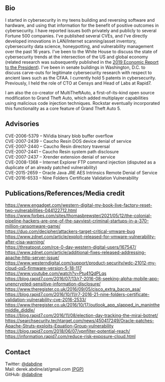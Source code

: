## Bio
I started in cybersecurity in my teens building and reversing software and hardware, and using that information for the benefit of positive outcomes in cybersecurity. I have reported issues both privately and publicly to several Fortune 500 companies. I've published several CVEs, and I've directly developed innovations in LAN/Internet scanning/asset inventory, cybersecurity data science, honeypotting, and vulnerability management over the past 16 years. I've been to the White House to discuss the state of cybersecurity trends at the intersection of the US and global economy (related research was subsequently published in the [2019 Economic Report to the President](https://www.govinfo.gov/content/pkg/ERP-2019/pdf/ERP-2019.pdf)). I've been in senate buildings in Washington, D.C. to discuss carve-outs for legitimate cybersecurity research with respect to ancient laws such as the CFAA. I currently hold 5 patents in cybersecurity. Previously, I held the role of CTO at Censys and Head of Labs at Rapid7.

I am also the co-creator of MultiTheftAuto, a first-of-its-kind open source modification to Grand Theft Auto, which added multiplayer capabilities using malicious code injection techniques. Rockstar eventually incorporated this functionality as a core feature of Grand Theft Auto 5.

## Advisories
CVE-2006-5379 – NVidia binary blob buffer overflow  
CVE-2007-2439 – Caucho Resin DOS device denial of service  
CVE-2007-2440 – Caucho Resin directory traversal  
CVE-2007-2441 – Caucho Resin system path disclosure  
CVE-2007-2437 – Xrender extension denial of service  
CVE-2008-1368 – Internet Explorer FTP command injection (disputed as a duplicate of an already patched vulnerability)  
CVE-2015-2659 – Oracle Java JRE AES Intrinsics Remote Denial of Service  
CVE-2016-6533 – Nine Folders Certificate Validation Vulnerability  

## Publications/References/Media credit
<https://www.engadget.com/western-digital-my-book-live-factory-reset-two-vulnerabilities-044122712.html>  
<https://www.forbes.com/sites/thomasbrewster/2021/05/12/the-colonial-pipeline-hackers-are-one-of-the-savviest-criminal-startups-in-a-370-million-ransomware-game/>  
<https://duo.com/decipher/attackers-target-critical-vmware-bug>  
<https://www.zdnet.com/article/exploit-released-for-vmware-vulnerability-after-cisa-warning/>  
<https://threatpost.com/rce-0-day-western-digital-users/167547/>  
<https://www.zdnet.com/article/additional-fixes-released-addressing-apache-http-server-issue/>  
<https://www.westerndigital.com/support/product-security/wdc-21012-my-cloud-os5-firmware-version-5-18-117>  
<https://www.youtube.com/watch?v=Ptu41QdPLqs>  
<https://blog.rapid7.com/2016/07/13/r7-2016-08-seeking-alpha-mobile-app-unencrypted-sensitive-information-disclosure/>  
<https://www.theregister.co.uk/2016/09/05/cisco_extra_bacon_asa/>  
<https://blog.rapid7.com/2016/10/11/r7-2016-21-nine-folders-certificate-validation-vulnerability-cve-2016-2533/>  
<https://www.theregister.co.uk/2016/10/17/outlook_app_slapped_in_maninthemiddle_diddle/>  
<https://blog.rapid7.com/2016/11/08/election-day-tracking-the-mirai-botnet/>  
<https://searchsecurity.techtarget.com/news/450417249/Oracle-patches-Apache-Struts-exploits-Equation-Group-vulnerability>  
<https://blog.rapid7.com/2018/06/07/vpnfilter-potential-reach/>  
<https://information.rapid7.com/reduce-risk-exposure-cloud.html>  

## Contact
Twitter: [@dabdine](https://twitter.com/dabdine)  
Mail: derek.abdine/at/gmail.com [(PGP)](https://keybase.io/dabdine)  
GitHub: [@dabdine](https://github.com/dabdine)  
